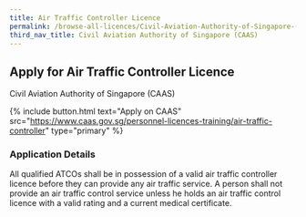 ```yaml
---
title: Air Traffic Controller Licence
permalink: /browse-all-licences/Civil-Aviation-Authority-of-Singapore-(CAAS)/Air-Traffic-Controller-Licence
third_nav_title: Civil Aviation Authority of Singapore (CAAS)
---
```


## Apply for Air Traffic Controller Licence

Civil Aviation Authority of Singapore (CAAS)

{% include button.html text="Apply on CAAS" src="https://www.caas.gov.sg/personnel-licences-training/air-traffic-controller" type="primary" %}

### Application Details

<p>All qualified ATCOs shall be in possession of a valid air traffic controller licence before they can provide any air traffic service. A person shall not provide an air traffic control service unless he holds an air traffic control licence with a valid rating and a current medical certificate.</p>

